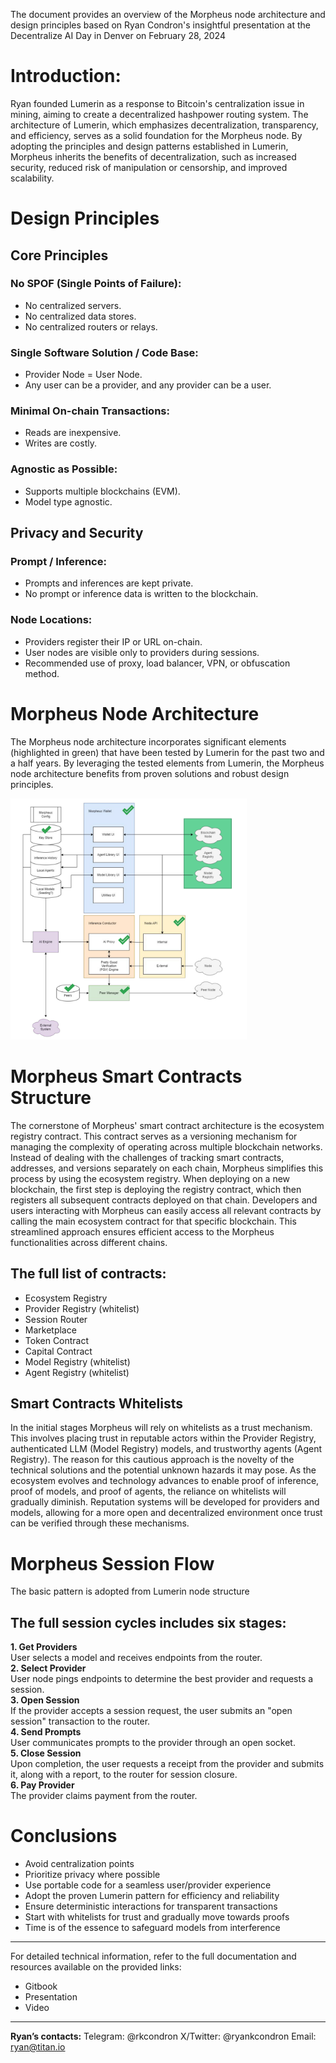 The document provides an overview of the Morpheus node architecture and design principles based on Ryan Condron's insightful presentation at the Decentralize AI Day in Denver on February 28, 2024

# Introduction:
Ryan founded Lumerin as a response to Bitcoin's centralization issue in mining, aiming to create a decentralized hashpower routing system. The architecture of Lumerin, which emphasizes decentralization, transparency, and efficiency, serves as a solid foundation for the Morpheus node. By adopting the principles and design patterns established in Lumerin, Morpheus inherits the benefits of decentralization, such as increased security, reduced risk of manipulation or censorship, and improved scalability.

# Design Principles
## Core Principles
### No SPOF (Single Points of Failure):
- No centralized servers.
- No centralized data stores.
- No centralized routers or relays.

### Single Software Solution / Code Base:
- Provider Node = User Node.
- Any user can be a provider, and any provider can be a user.

### Minimal On-chain Transactions:
- Reads are inexpensive.
- Writes are costly.

### Agnostic as Possible:
- Supports multiple blockchains (EVM).
- Model type agnostic.

## Privacy and Security
### Prompt / Inference:
- Prompts and inferences are kept private.
- No prompt or inference data is written to the blockchain.

### Node Locations:
- Providers register their IP or URL on-chain.
- User nodes are visible only to providers during sessions.
- Recommended use of proxy, load balancer, VPN, or obfuscation method.

# Morpheus Node Architecture
The Morpheus node architecture incorporates significant elements (highlighted in green) that have been tested by Lumerin for the past two and a half years. By leveraging the tested elements from Lumerin, the Morpheus node architecture benefits from proven solutions and robust design principles. 

<img src="/Graphics/Docs%20Graphics/English/Morpheus%20Node/%20Architecture.png" width=75% height=75%>

# Morpheus Smart Contracts Structure
The cornerstone of Morpheus' smart contract architecture is the ecosystem registry contract. This contract serves as a versioning mechanism for managing the complexity of operating across multiple blockchain networks. Instead of dealing with the challenges of tracking smart contracts, addresses, and versions separately on each chain, Morpheus simplifies this process by using the ecosystem registry. When deploying on a new blockchain, the first step is deploying the registry contract, which then registers all subsequent contracts deployed on that chain. Developers and users interacting with Morpheus can easily access all relevant contracts by calling the main ecosystem contract for that specific blockchain. This streamlined approach ensures efficient access to the Morpheus functionalities across different chains.

## The full list of contracts:
- Ecosystem Registry
- Provider Registry (whitelist)
- Session Router
- Marketplace
- Token Contract
- Capital Contract
- Model Registry (whitelist)
- Agent Registry (whitelist)

## Smart Contracts Whitelists
In the initial stages Morpheus will rely on whitelists as a trust mechanism. This involves placing trust in reputable actors within the Provider Registry, authenticated LLM (Model Registry) models, and trustworthy agents (Agent Registry). The reason for this cautious approach is the novelty of the technical solutions and the potential unknown hazards it may pose. As the ecosystem evolves and technology advances to enable proof of inference, proof of models, and proof of agents, the reliance on whitelists will gradually diminish. Reputation systems will be developed for providers and models, allowing for a more open and decentralized environment once trust can be verified through these mechanisms.

# Morpheus Session Flow
The basic pattern is adopted from Lumerin node structure


## The full session cycles includes six stages:
**1. Get Providers**  
User selects a model and receives endpoints from the router.  
**2. Select Provider**  
User node pings endpoints to determine the best provider and requests a session.  
**3. Open Session**  
If the provider accepts a session request, the user submits an "open session" transaction to the router.  
**4. Send Prompts**  
User communicates prompts to the provider through an open socket.  
**5. Close Session**  
Upon completion, the user requests a receipt from the provider and submits it, along with a report, to the router for session closure.  
**6. Pay Provider**  
The provider claims payment from the router.  

# Conclusions
- Avoid centralization points
- Prioritize privacy where possible
- Use portable code for a seamless user/provider experience
- Adopt the proven Lumerin pattern for efficiency and reliability
- Ensure deterministic interactions for transparent transactions
- Start with whitelists for trust and gradually move towards proofs
- Time is of the essence to safeguard models from interference

---------------------

For detailed technical information, refer to the full documentation and resources available on the provided links:
- Gitbook
- Presentation
- Video 

-------------------

**Ryan’s contacts:**
Telegram: @rkcondron
X/Twitter: @ryankcondron
Email: ryan@titan.io
 

